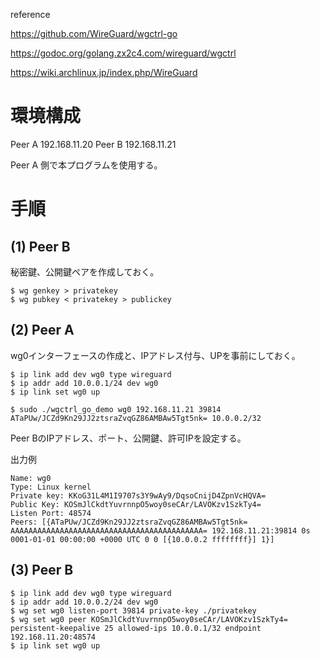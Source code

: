 reference

<https://github.com/WireGuard/wgctrl-go>

<https://godoc.org/golang.zx2c4.com/wireguard/wgctrl>

<https://wiki.archlinux.jp/index.php/WireGuard>

# 環境構成

Peer A 192.168.11.20
Peer B 192.168.11.21

Peer A 側で本プログラムを使用する。

# 手順 

## (1) Peer B

秘密鍵、公開鍵ペアを作成しておく。

```shell
$ wg genkey > privatekey
$ wg pubkey < privatekey > publickey
```

## (2) Peer A

wg0インターフェースの作成と、IPアドレス付与、UPを事前にしておく。

```shell
$ ip link add dev wg0 type wireguard
$ ip addr add 10.0.0.1/24 dev wg0
$ ip link set wg0 up
```

```shell
$ sudo ./wgctrl_go_demo wg0 192.168.11.21 39814 ATaPUw/JCZd9Kn29JJ2ztsraZvqGZ86AMBAw5Tgt5nk= 10.0.0.2/32
```
Peer BのIPアドレス、ポート、公開鍵、許可IPを設定する。

出力例

```
Name: wg0
Type: Linux kernel
Private key: KKoG31L4M1I9707s3Y9wAy9/DqsoCnijD4ZpnVcHQVA=
Public Key: KOSmJlCkdtYuvrnnpO5woy0seCAr/LAVOKzv1SzkTy4=
Listen Port: 48574
Peers: [{ATaPUw/JCZd9Kn29JJ2ztsraZvqGZ86AMBAw5Tgt5nk= AAAAAAAAAAAAAAAAAAAAAAAAAAAAAAAAAAAAAAAAAAA= 192.168.11.21:39814 0s 0001-01-01 00:00:00 +0000 UTC 0 0 [{10.0.0.2 ffffffff}] 1}]
```

## (3) Peer B

```shell
$ ip link add dev wg0 type wireguard
$ ip addr add 10.0.0.2/24 dev wg0
$ wg set wg0 listen-port 39814 private-key ./privatekey
$ wg set wg0 peer KOSmJlCkdtYuvrnnpO5woy0seCAr/LAVOKzv1SzkTy4= persistent-keepalive 25 allowed-ips 10.0.0.1/32 endpoint 192.168.11.20:48574
$ ip link set wg0 up
```
